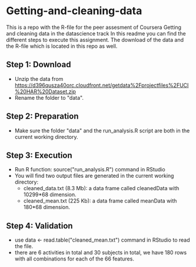 # Getting-and-cleaning-data

This is a repo with the R-file for the peer assesment of Coursera Getting and cleaning data in the datascience track
In this readme you can find the different steps to execute this assignment. The download of the data and the R-file which is located in this repo as well.


## Step 1: Download
*	Unzip the data from https://d396qusza40orc.cloudfront.net/getdata%2Fprojectfiles%2FUCI%20HAR%20Dataset.zip
*	Rename the folder to "data".

## Step 2: Preparation
*	Make sure the folder "data" and the run_analysis.R script are both in the current working directory.

## Step 3: Execution
* Run R function: source("run_analysis.R") command in RStudio
* You will find two output files are generated in the current working directory:
	* cleaned_data.txt (8.3 Mb): a data frame called cleanedData with 10299*68 dimension.
	* cleaned_mean.txt (225 Kb): a data frame called meanData with 180*68 dimension.

## Step 4: Validation
* use data <- read.table("cleaned_mean.txt") command in RStudio to read the file.
* there are 6 activities in total and 30 subjects in total, we have 180 rows with all combinations for each of the 66 features.
